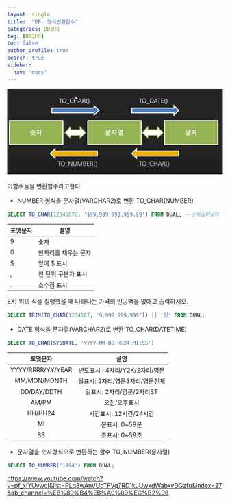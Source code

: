 ```yaml
---
layout: single
title:  "DB- 형식변환함수"
categories: DB강의
tag: [DB강의]
toc: false
author_profile: true
search: true
sidebar:
  nav: "docs"
---
```





![바꾸기](/assets/images/바꾸기.JPG)

이함수들을 변환함수라고한다.

- NUMBER 형식을 문자열(VARCHAR2)로 변환 TO_CHAR(NUMBER)
```SQL
SELECT TO_CHAR(12345678, '$99,999,999,999.99') FROM DUAL; --숫자길이보다 길어야한다.
```

| 포맷문자 | 설명                 |
| -------- | -------------------- |
| 9        | 숫자                 |
| 0        | 빈자리를 채우는 문자 |
| $        | 앞에 $ 표시          |
| ,        | 천 단위 구분자 표시  |
| .        | 소수점 표시          |


EX) 위의 식을 실행했을 때 나타나는 가격의 빈공백을 없애고 출력하시오.
```SQL
SELECT TRIM(TO_CHAR(1234567, '9,999,999,999')) || '원' FROM DUAL;
```

- DATE 형식을 문자열(VARCHAR2)로 변환 TO_CHAR(DATETIME)
```SQL
SELECT TO_CHAR(SYSDATE, 'YYYY-MM-DD HH24:MI:SS')
```

|     포맷문자      |               설명               |
| :---------------: | :------------------------------: |
| YYYY/RRRR/YY/YEAR | 년도표시 : 4자리/Y2K/2자리/영문  |
|   MM/MON/MONTH    | 월표시: 2자리/영문3자리/영문전체 |
|    DD/DAY/DDTH    |    일표시: 2자리/영문/2자리ST    |
|       AM/PM       |          오전/오후표시           |
|      HH/HH24      |     시간표시: 12시간/24시간      |
|        MI         |          분표시: 0~59분          |
|        SS         |          초표시: 0~59초          |

- 문자열을 숫자형식으로 변환하는 함수 TO_NUMBER(문자열)
```SQL
SELECT TO_NUMBER('1994') FROM DUAL;
```


https://www.youtube.com/watch?v=pf_xlYUvwcI&list=PLq8wAnVUcTFVq7RD1kuUwkdWabxvDGzfu&index=27&ab_channel=%EB%89%B4%EB%A0%89%EC%B2%98
